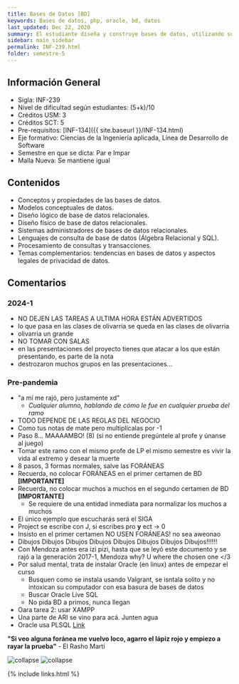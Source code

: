 ```yaml
---
title: Bases de Datos [BD]
keywords: Bases de datos, php, oracle, bd, datos
last_updated: Dec 22, 2020
summary: El estudiante diseña y construye bases de datos, utilizando software especializado existente en la industria y desarrolla aplicaciones pertinentes para solucionar problemas reales de manejo de información. La asignatura incluye conceptos y propiedades de las bases de datos y su modelamiento, como así también metodologías para diseñar y construir bases de datos relacionales en distintas organizaciones. Los conocimientos adquiridos y las habilidades desarrolladas permitirán al estudiante desempeñarse en su futuro profesional como arquitecto y administrador de datos.
sidebar: main_sidebar
permalink: INF-239.html
folder: semestre-5
---
```


## Información General

- Sigla: INF-239
- Nivel de dificultad según estudiantes: (5+k)/10
- Créditos USM: 3
- Créditos SCT: 5
- Pre-requisitos: [INF-134]({{ site.baseurl }}/INF-134.html)
- Eje formativo: Ciencias de la Ingeniería aplicada, Línea de Desarrollo de Software
- Semestre en que se dicta: Par e Impar
- Malla Nueva: Se mantiene igual

## Contenidos

- Conceptos y propiedades de las bases de datos.
- Modelos conceptuales de datos.
- Diseño lógico de base de datos relacionales.
- Diseño físico de base de datos relacionales.
- Sistemas administradores de bases de datos relacionales.
- Lenguajes de consulta de base de datos (Álgebra Relacional y SQL).
- Procesamiento de consultas y transacciones.
- Temas complementarios: tendencias en bases de datos y aspectos legales de privacidad de datos.

## Comentarios

### 2024-1

- NO DEJEN LAS TAREAS A ULTIMA HORA ESTÁN ADVERTIDOS
- lo que pasa en las clases de olivarria se queda en las clases de olivarria
- olivarria un grande
- NO TOMAR CON SALAS
- en las presentaciones del proyecto tienes que atacar a los que están presentando, es parte de la nota
- destrozaron muchos grupos en las presentaciones...

### Pre-pandemia

- "a mí me rajó, pero justamente xd"
  - _Cualquier alumno, hablando de cómo le fue en cualquier prueba del ramo_
- TODO DEPENDE DE LAS REGLAS DEL NEGOCIO
- Como tus notas de mate pero multiplícalas por -1
- Paso 8... MAAAAMBO! (8) (si no entiende pregúntele al profe y únanse al juego)
- Tomar este ramo con el mismo profe de LP el mismo semestre es vivir la vida al extremo y desear la muerte
- 8 pasos, 3 formas normales, salve las FORÁNEAS
- Recuerda, no colocar FORÁNEAS en el primer certamen de BD __[IMPORTANTE]__
- Recuerda, no colocar muchos a muchos en el segundo certamen de BD __[IMPORTANTE]__
  - Se requiere de una entidad inmediata para normalizar los muchos a muchos
- El único ejemplo que escucharás será el SIGA
- Project se escribe con J, si escribes pro __y__ ect -> 0
- Insisto en el primer certamen NO USEN FORÁNEAS! no sea aweonao
- Dibujos Dibujos Dibujos Dibujos Dibujos Dibujos Dibujos Dibujos!!!!!!
- Con Mendoza antes era izi pizi, hasta que se leyó este documento y se rajó a la generación 2017-1, Mendoza why? U where the chosen one \</3
- Por salud mental, trata de instalar Oracle (en linux) antes de empezar el curso
  - Busquen como se instala usando Valgrant, se isntala solito y no intoxican su computador con esa basura de bases de datos
  - Buscar Oracle Live SQL
  - No pida BD a primos, nunca llegan
- Oara tarea 2: usar XAMPP
- Una parte de ARI se vino para acá. Junten agua
- Oracle usa PLSQL [Link](https://www.techonthenet.com/oracle/index.php)

__"Si veo alguna foránea me vuelvo loco, agarro el lápiz rojo y empiezo a rayar la prueba"__ - El Rasho Martí

<img src="images/semestre-5/bd_meme.jpg" alt="collapse" height="auto">
<img src="images/semestre-5/bd_meme2.jpg" alt="collapse" height="auto">

{% include links.html %}
